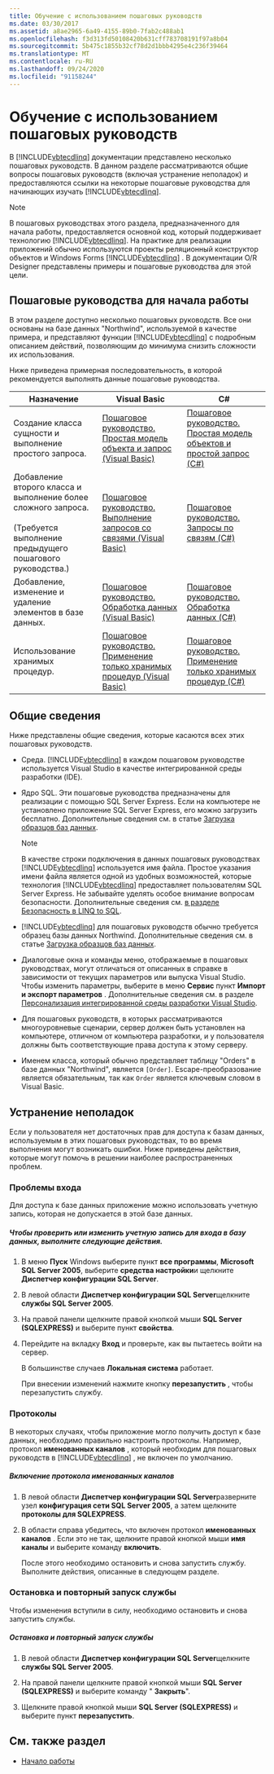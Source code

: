 ```yaml
---
title: Обучение с использованием пошаговых руководств
ms.date: 03/30/2017
ms.assetid: a8ae2965-6a49-4155-89b0-7fab2c488ab1
ms.openlocfilehash: f3d313fd50108420b631cff783708191f97a8b04
ms.sourcegitcommit: 5b475c1855b32cf78d2d1bbb4295e4c236f39464
ms.translationtype: MT
ms.contentlocale: ru-RU
ms.lasthandoff: 09/24/2020
ms.locfileid: "91158244"
---
```

# <a name="learning-by-walkthroughs"></a>Обучение с использованием пошаговых руководств

В [!INCLUDE[vbtecdlinq](../../../../../../includes/vbtecdlinq-md.md)] документации представлено несколько пошаговых руководств. В данном разделе рассматриваются общие вопросы пошаговых руководств (включая устранение неполадок) и предоставляются ссылки на некоторые пошаговые руководства для начинающих изучать [!INCLUDE[vbtecdlinq](../../../../../../includes/vbtecdlinq-md.md)].  
  
> [!NOTE]
> В пошаговых руководствах этого раздела, предназначенного для начала работы, предоставляется основной код, который поддерживает технологию [!INCLUDE[vbtecdlinq](../../../../../../includes/vbtecdlinq-md.md)]. На практике для реализации приложений обычно используются проекты реляционный конструктор объектов и Windows Forms [!INCLUDE[vbtecdlinq](../../../../../../includes/vbtecdlinq-md.md)] . В документации O/R Designer представлены примеры и пошаговые руководства для этой цели.  
  
## <a name="getting-started-walkthroughs"></a>Пошаговые руководства для начала работы  

 В этом разделе доступно несколько пошаговых руководств. Все они основаны на базе данных "Northwind", используемой в качестве примера, и представляют функции [!INCLUDE[vbtecdlinq](../../../../../../includes/vbtecdlinq-md.md)] с подробным описанием действий, позволяющим до минимума снизить сложности их использования.  
  
 Ниже приведена примерная последовательность, в которой рекомендуется выполнять данные пошаговые руководства.  
  
|Назначение|Visual Basic|C#|  
|---------------|------------------|---------|  
|Создание класса сущности и выполнение простого запроса.|[Пошаговое руководство. Простая модель объекта и запрос (Visual Basic)](walkthrough-simple-object-model-and-query-visual-basic.md)|[Пошаговое руководство. Простая модель объектов и простой запрос (C#)](walkthrough-simple-object-model-and-query-csharp.md)|  
|Добавление второго класса и выполнение более сложного запроса.<br /><br /> (Требуется выполнение предыдущего пошагового руководства.)|[Пошаговое руководство. Выполнение запросов со связями (Visual Basic)](walkthrough-querying-across-relationships-visual-basic.md)|[Пошаговое руководство. Запросы по связям (C#)](walkthrough-querying-across-relationships-csharp.md)|  
|Добавление, изменение и удаление элементов в базе данных.|[Пошаговое руководство. Обработка данных (Visual Basic)](walkthrough-manipulating-data-visual-basic.md)|[Пошаговое руководство. Обработка данных (C#)](walkthrough-manipulating-data-csharp.md)|  
|Использование хранимых процедур.|[Пошаговое руководство. Применение только хранимых процедур (Visual Basic)](walkthrough-using-only-stored-procedures-visual-basic.md)|[Пошаговое руководство. Применение только хранимых процедур (C#)](walkthrough-using-only-stored-procedures-csharp.md)|  
  
## <a name="general"></a>Общие сведения  

 Ниже представлены общие сведения, которые касаются всех этих пошаговых руководств.  
  
- Среда. [!INCLUDE[vbtecdlinq](../../../../../../includes/vbtecdlinq-md.md)] в каждом пошаговом руководстве используется Visual Studio в качестве интегрированной среды разработки (IDE).  
  
- Ядро SQL. Эти пошаговые руководства предназначены для реализации с помощью SQL Server Express. Если на компьютере не установлено приложение SQL Server Express, его можно загрузить бесплатно. Дополнительные сведения см. в статье [Загрузка образцов баз данных](downloading-sample-databases.md).  
  
    > [!NOTE]
    > В качестве строки подключения в данных пошаговых руководствах [!INCLUDE[vbtecdlinq](../../../../../../includes/vbtecdlinq-md.md)] используется имя файла. Простое указания имени файла является одной из удобных возможностей, которые технология [!INCLUDE[vbtecdlinq](../../../../../../includes/vbtecdlinq-md.md)] предоставляет пользователям SQL Server Express. Не забывайте уделять особое внимание вопросам безопасности. Дополнительные сведения см. [в разделе Безопасность в LINQ to SQL](security-in-linq-to-sql.md).  
  
- [!INCLUDE[vbtecdlinq](../../../../../../includes/vbtecdlinq-md.md)] для пошаговых руководств обычно требуется образец базы данных Northwind. Дополнительные сведения см. в статье [Загрузка образцов баз данных](downloading-sample-databases.md).  
  
- Диалоговые окна и команды меню, отображаемые в пошаговых руководствах, могут отличаться от описанных в справке в зависимости от текущих параметров или выпуска Visual Studio. Чтобы изменить параметры, выберите в меню **Сервис** пункт **Импорт и экспорт параметров** . Дополнительные сведения см. в разделе [Персонализация интегрированной среды разработки Visual Studio](/visualstudio/ide/personalizing-the-visual-studio-ide).  
  
- Для пошаговых руководств, в которых рассматриваются многоуровневые сценарии, сервер должен быть установлен на компьютере, отличном от компьютера разработки, и у пользователя должны быть соответствующие права доступа к этому серверу.  
  
- Именем класса, который обычно представляет таблицу "Orders" в базе данных "Northwind", является `[Order]`. Escape-преобразование является обязательным, так как `Order` является ключевым словом в Visual Basic.  
  
## <a name="troubleshooting"></a>Устранение неполадок  

 Если у пользователя нет достаточных прав для доступа к базам данных, используемым в этих пошаговых руководствах, то во время выполнения могут возникать ошибки. Ниже приведены действия, которые могут помочь в решении наиболее распространенных проблем.  
  
### <a name="log-on-issues"></a>Проблемы входа  

 Для доступа к базе данных приложение можно использовать учетную запись, которая не допускается в этой базе данных.  
  
##### <a name="to-verify-or-change-the-database-log-on"></a>Чтобы проверить или изменить учетную запись для входа в базу данных, выполните следующие действия.  
  
1. В меню **Пуск** Windows выберите пункт **все программы**, **Microsoft SQL Server 2005**, выберите **средства настройки**и щелкните **Диспетчер конфигурации SQL Server**.  
  
2. В левой области **Диспетчер конфигурации SQL Server**щелкните **службы SQL Server 2005**.  
  
3. На правой панели щелкните правой кнопкой мыши **SQL Server (SQLEXPRESS)** и выберите пункт **свойства**.  
  
4. Перейдите на вкладку **Вход** и проверьте, как вы пытаетесь войти на сервер.  
  
     В большинстве случаев **Локальная система** работает.  
  
     При внесении изменений нажмите кнопку **перезапустить** , чтобы перезапустить службу.  
  
### <a name="protocols"></a>Протоколы  

 В некоторых случаях, чтобы приложение могло получить доступ к базе данных, необходимо правильно настроить протоколы. Например, протокол **именованных каналов** , который необходим для пошаговых руководств в [!INCLUDE[vbtecdlinq](../../../../../../includes/vbtecdlinq-md.md)] , не включен по умолчанию.  
  
##### <a name="to-enable-the-named-pipes-protocol"></a>Включение протокола именованных каналов  
  
1. В левой области **Диспетчер конфигурации SQL Server**разверните узел **конфигурация сети SQL Server 2005**, а затем щелкните **протоколы для SQLEXPRESS**.  
  
2. В области справа убедитесь, что включен протокол **именованных каналов** . Если это не так, щелкните правой кнопкой мыши **имя каналы** и выберите команду **включить**.  
  
     После этого необходимо остановить и снова запустить службу. Выполните действия, описанные в следующем разделе.  
  
### <a name="stopping-and-restarting-the-service"></a>Остановка и повторный запуск службы  

 Чтобы изменения вступили в силу, необходимо остановить и снова запустить службы.  
  
##### <a name="to-stop-and-restart-the-service"></a>Остановка и повторный запуск службы  
  
1. В левой области **Диспетчер конфигурации SQL Server**щелкните **службы SQL Server 2005**.  
  
2. На правой панели щелкните правой кнопкой мыши **SQL Server (SQLEXPRESS)** и выберите команду " **Закрыть**".  
  
3. Щелкните правой кнопкой мыши **SQL Server (SQLEXPRESS)** и выберите пункт **перезапустить**.  
  
## <a name="see-also"></a>См. также раздел

- [Начало работы](getting-started.md)
